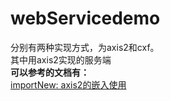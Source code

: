 # webServicedemo
分别有两种实现方式，为axis2和cxf。  
其中用axis2实现的服务端  
**可以参考的文档有：**  
[importNew: axis2的嵌入使用](http://www.importnew.com/27988.html) 
